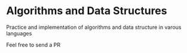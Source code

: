 # Algorithms and Data Structures

Practice and implementation of algorithms and data structure in varous languages

Feel free to send a PR
